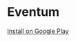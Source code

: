 # Eventum
[Install on Google Play](https://play.google.com/store/apps/details?id=iuliiaponomareva.eventum)
